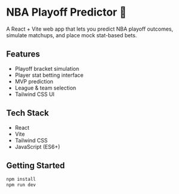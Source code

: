# NBA Playoff Predictor 🏀

A React + Vite web app that lets you predict NBA playoff outcomes, simulate matchups, and place mock stat-based bets.

## Features
- Playoff bracket simulation
- Player stat betting interface
- MVP prediction
- League & team selection
- Tailwind CSS UI

## Tech Stack
- React
- Vite
- Tailwind CSS
- JavaScript (ES6+)

## Getting Started

```bash
npm install
npm run dev
